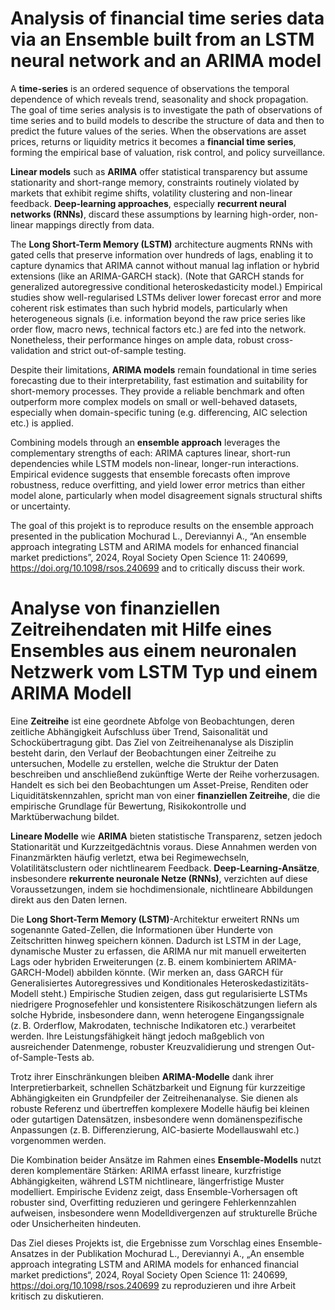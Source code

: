 # Analysis of financial time series data via an Ensemble built from an LSTM neural network and an ARIMA model

A **time-series** is an ordered sequence of observations the temporal dependence of which reveals trend, seasonality and shock propagation. The goal of time series analysis is to investigate the path of observations of time series and to build models to describe the structure of data and then to predict the future values of the series. When the observations are asset prices, returns or liquidity metrics it becomes a **financial time series**, forming the empirical base of valuation, risk control, and policy surveillance.

**Linear models** such as **ARIMA** offer statistical transparency but assume stationarity and short-range memory, constraints routinely violated by markets that exhibit regime shifts, volatility clustering and non-linear feedback. **Deep-learning approaches**, especially **recurrent neural networks (RNNs)**, discard these assumptions by learning high-order, non-linear mappings directly from data.

The **Long Short-Term Memory (LSTM)** architecture augments RNNs with gated cells that preserve information over hundreds of lags, enabling it to capture dynamics that ARIMA cannot without manual lag inflation or hybrid extensions (like an ARIMA-GARCH stack). (Note that GARCH stands for generalized autoregressive conditional heteroskedasticity model.) Empirical studies show well-regularised LSTMs deliver lower forecast error and more coherent risk estimates than such hybrid models, particularly when heterogeneous signals (i.e. information beyond the raw price series like order flow, macro news, technical factors etc.) are fed into the network. Nonetheless, their performance hinges on ample data, robust cross-validation and strict out-of-sample testing.

Despite their limitations, **ARIMA models** remain foundational in time series forecasting due to their interpretability, fast estimation and suitability for short-memory processes. They provide a reliable benchmark and often outperform more complex models on small or well-behaved datasets, especially when domain-specific tuning (e.g. differencing, AIC selection etc.) is applied.

Combining models through an **ensemble approach** leverages the complementary strengths of each: ARIMA captures linear, short-run dependencies while LSTM models non-linear, longer-run interactions. Empirical evidence suggests that ensemble forecasts often improve robustness, reduce overfitting, and yield lower error metrics than either model alone, particularly when model disagreement signals structural shifts or uncertainty.

The goal of this projekt is to reproduce results on the ensemble approach presented in the publication Mochurad L., Dereviannyi A., “An ensemble approach integrating LSTM and ARIMA models for enhanced financial market predictions”, 2024, Royal Society Open Science 11: 240699, https://doi.org/10.1098/rsos.240699 and to critically discuss their work.


# Analyse von finanziellen Zeitreihendaten mit Hilfe eines Ensembles aus einem neuronalen Netzwerk vom LSTM Typ und einem ARIMA Modell

Eine **Zeitreihe** ist eine geordnete Abfolge von Beobachtungen, deren zeitliche Abhängigkeit Aufschluss über Trend, Saisonalität und Schockübertragung gibt. Das Ziel von Zeitreihenanalyse als Disziplin besteht darin, den Verlauf der Beobachtungen einer Zeitreihe zu untersuchen, Modelle zu erstellen, welche die Struktur der Daten beschreiben und anschließend zukünftige Werte der Reihe vorherzusagen. Handelt es sich bei den Beobachtungen um Asset-Preise, Renditen oder Liquiditätskennzahlen, spricht man von einer **finanziellen Zeitreihe**, die die empirische Grundlage für Bewertung, Risikokontrolle und Marktüberwachung bildet.

**Lineare Modelle** wie **ARIMA** bieten statistische Transparenz, setzen jedoch Stationarität und Kurzzeitgedächtnis voraus. Diese Annahmen werden von Finanzmärkten häufig verletzt, etwa bei Regimewechseln, Volatilitätsclustern oder nichtlinearem Feedback. **Deep-Learning-Ansätze**, insbesondere **rekurrente neuronale Netze (RNNs)**, verzichten auf diese Voraussetzungen, indem sie hochdimensionale, nichtlineare Abbildungen direkt aus den Daten lernen.

Die **Long Short-Term Memory (LSTM)**-Architektur erweitert RNNs um sogenannte Gated-Zellen, die Informationen über Hunderte von Zeitschritten hinweg speichern können. Dadurch ist LSTM in der Lage, dynamische Muster zu erfassen, die ARIMA nur mit manuell erweiterten Lags oder hybriden Erweiterungen (z. B. einem kombiniertem ARIMA-GARCH-Model) abbilden könnte. (Wir merken an, dass GARCH für Generalisiertes Autoregressives und Konditionales Heteroskedastizitäts-Modell steht.) Empirische Studien zeigen, dass gut regularisierte LSTMs niedrigere Prognosefehler und konsistentere Risikoschätzungen liefern als solche Hybride, insbesondere dann, wenn heterogene Eingangssignale (z. B. Orderflow, Makrodaten, technische Indikatoren etc.) verarbeitet werden. Ihre Leistungsfähigkeit hängt jedoch maßgeblich von ausreichender Datenmenge, robuster Kreuzvalidierung und strengen Out-of-Sample-Tests ab.

Trotz ihrer Einschränkungen bleiben **ARIMA-Modelle** dank ihrer Interpretierbarkeit, schnellen Schätzbarkeit und Eignung für kurzzeitige Abhängigkeiten ein Grundpfeiler der Zeitreihenanalyse. Sie dienen als robuste Referenz und übertreffen komplexere Modelle häufig bei kleinen oder gutartigen Datensätzen, insbesondere wenn domänenspezifische Anpassungen (z. B. Differenzierung, AIC-basierte Modellauswahl etc.) vorgenommen werden.

Die Kombination beider Ansätze im Rahmen eines **Ensemble-Modells** nutzt deren komplementäre Stärken: ARIMA erfasst lineare, kurzfristige Abhängigkeiten, während LSTM nichtlineare, längerfristige Muster modelliert. Empirische Evidenz zeigt, dass Ensemble-Vorhersagen oft robuster sind, Overfitting reduzieren und geringere Fehlerkennzahlen aufweisen, insbesondere wenn Modelldivergenzen auf strukturelle Brüche oder Unsicherheiten hindeuten.

Das Ziel dieses Projekts ist, die Ergebnisse zum Vorschlag eines Ensemble-Ansatzes in der Publikation Mochurad L., Dereviannyi A., „An ensemble approach integrating LSTM and ARIMA models for enhanced financial market predictions“, 2024, Royal Society Open Science 11: 240699, https://doi.org/10.1098/rsos.240699 zu reproduzieren und ihre Arbeit kritisch zu diskutieren.
